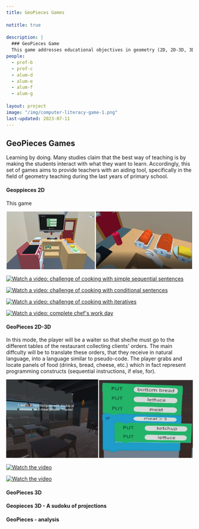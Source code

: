 ```yaml
---
title: GeoPieces Games

notitle: true

description: |
  ### GeoPieces Game
  This game addresses educational objectives in geometry (2D, 2D-3D, 3D) including authoring tools for teachers.
people:
  - prof-b
  - prof-c
  - alum-d
  - alum-e
  - alum-f
  - alum-g

layout: project
image: "/img/computer-literacy-game-1.png"
last-updated: 2023-07-11
---
```


## GeoPieces Games

Learning by doing. Many studies claim that the best way of teaching is by making the students interact with what they want to learn. Accordingly, this set of games aims to provide teachers with an aiding tool, specifically in
the field of geometry teaching during the last years of primary school.

#### Geoppieces 2D

This game

![Snapshot of the game](/img/cookingCode.png)

[![Watch a video: challenge of cooking with simple sequential sentences]()](https://www.youtube.com/watch?v=aV7KA7_Eigs)

[![Watch a video: challenge of cooking with conditional sentences]()](https://www.youtube.com/watch?v=4I8x0JyHFNM)

[![Watch a video: challenge of cooking with iteratives]()](https://www.youtube.com/watch?v=m_uSVEkhEBQ)

[![Watch a video: complete chef's work day]()](https://www.youtube.com/watch?v=t_7n_6BZ--w)

#### GeoPieces 2D-3D

In this mode, the player will be a waiter so that she/he must
go to the different tables of the restaurant collecting clients' orders. The main diffculty will be to translate
these orders, that they receive in natural language, into a language similar to pseudo-code. The player grabs and locate panels of food (drinks, bread, cheese, etc.) which in fact represent programming constructs (sequential instructions, if else, for).

![Snapshot of the game](/img/RestaurantCode.png)

[![Watch the video]()](https://www.youtube.com/playlist?list=PLYl7lmL25Y7Ltqn97Pjb0d_FsCKo7VDRG)

[![Watch the video]()](https://www.youtube.com/channel/UCqhzRrTLJF-e4b3o-rk0V8w)

#### GeoPieces 3D

#### Geopieces 3D - A sudoku of projections

#### GeoPieces - analysis
